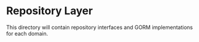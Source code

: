 # Repository Layer

This directory will contain repository interfaces and GORM implementations for each domain.
